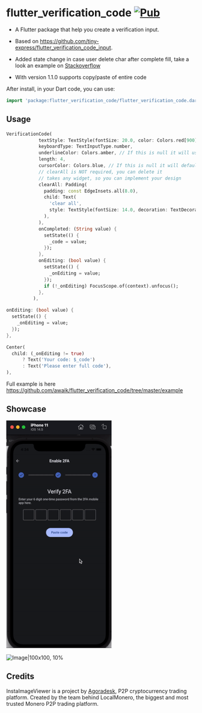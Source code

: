 # flutter_verification_code [![Pub](https://img.shields.io/pub/v/flutter_verification_code.svg)](https://pub.dev/packages/flutter_verification_code)

- A Flutter package that help you create a verification input.

- Based on https://github.com/tiny-express/flutter_verification_code_input.

- Added state change in case user delete char after complete fill, take a look an example on [Stackoverflow](https://stackoverflow.com/questions/59005381/how-to-know-when-user-delete-the-input-in-verificationcodeinput-flutter/59006077#59006077)

- With version 1.1.0 supports copy/paste of entire code

After install, in your Dart code, you can use:

```dart
import 'package:flutter_verification_code/flutter_verification_code.dart';
```

## Usage

```dart
VerificationCode(
            textStyle: TextStyle(fontSize: 20.0, color: Colors.red[900]),
            keyboardType: TextInputType.number,
            underlineColor: Colors.amber, // If this is null it will use primaryColor: Colors.red from Theme
            length: 4,
            cursorColor: Colors.blue, // If this is null it will default to the ambient
            // clearAll is NOT required, you can delete it
            // takes any widget, so you can implement your design
            clearAll: Padding(
              padding: const EdgeInsets.all(8.0),
              child: Text(
                'clear all',
                style: TextStyle(fontSize: 14.0, decoration: TextDecoration.underline, color: Colors.blue[700]),
              ),
            ),
            onCompleted: (String value) {
              setState(() {
                _code = value;
              });
            },
            onEditing: (bool value) {
              setState(() {
                _onEditing = value;
              });
              if (!_onEditing) FocusScope.of(context).unfocus();
            },
          ),
```

```dart
onEditing: (bool value) {
  setState(() {
    _onEditing = value;
  });
},
```

```dart
Center(
  child: (_onEditing != true)
      ? Text('Your code: $_code')
      : Text('Please enter full code'),
),
```

Full example is here https://github.com/awaik/flutter_verification_code/tree/master/example

## Showcase

![Image|100x100, 10%](show_case_v3.gif)

![Image|100x100, 10%](show_case_v2.gif)

## Credits

InstaImageViewer is a project by [Agoradesk](https://agoradesk.com/), P2P cryptocurrency trading platform.
Created by the team behind LocalMonero, the biggest and most trusted Monero P2P trading platform.


